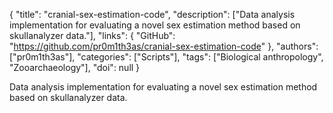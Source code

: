 {
  "title": "cranial-sex-estimation-code",
  "description": ["Data analysis implementation for evaluating a novel sex estimation method based on skullanalyzer data."],
  "links": {
    "GitHub": "https://github.com/pr0m1th3as/cranial-sex-estimation-code"
  },
  "authors": ["pr0m1th3as"],
  "categories": ["Scripts"],
  "tags": ["Biological anthropology", "Zooarchaeology"],
  "doi": null
}

<!-- Generated by csv2md.R – do not edit by hand -->

Data analysis implementation for evaluating a novel sex estimation method based on skullanalyzer data.
